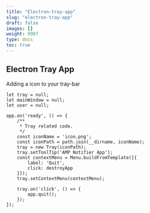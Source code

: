 ```yaml
---
title: "Electron-tray-app"
slug: "electron-tray-app"
draft: false
images: []
weight: 9987
type: docs
toc: true
---
```


## Electron Tray App
Adding a icon to your tray-bar

    let tray = null;
    let mainWindow = null;
    let user = null;
    
    app.on('ready', () => {
        /**
         * Tray related code.
         */
        const iconName = 'icon.png';
        const iconPath = path.join(__dirname, iconName);
        tray = new Tray(iconPath);
        tray.setToolTip('AMP Notifier App');
        const contextMenu = Menu.buildFromTemplate([{
            label: 'Quit',
            click: destroyApp
        }]);
        tray.setContextMenu(contextMenu);

        tray.on('click', () => {
            app.quit();
        });
    });


